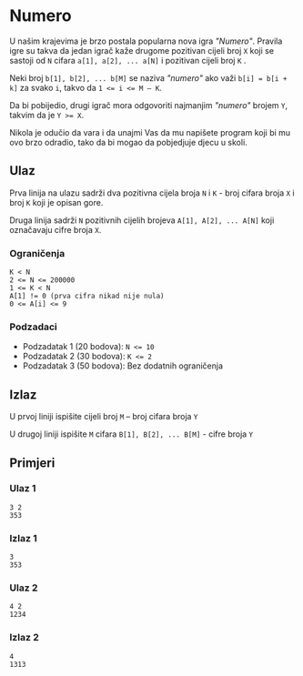# Numero
U našim krajevima je brzo postala popularna nova igra *"Numero"*. Pravila igre su takva da jedan igrač kaže drugome pozitivan cijeli broj `X` koji se sastoji od `N` cifara `a[1], a[2], ... a[N]` i pozitivan cijeli broj `K` .

Neki broj `b[1], b[2], ... b[M]` se naziva *"numero"* ako važi `b[i] = b[i + k]` za svako `i`, takvo da `1 <= i <= M – K`.

Da bi pobijedio, drugi igrač mora odgovoriti najmanjim *"numero"* brojem `Y`, takvim da je `Y >= X`.

Nikola je odučio da vara i da unajmi Vas da mu napišete program koji bi mu ovo brzo odradio, tako da bi mogao da pobjedjuje djecu u skoli.

## Ulaz
Prva linija na ulazu sadrži dva pozitivna cijela broja `N` i `K` - broj cifara broja `X` i broj `K` koji je opisan gore.

Druga linija sadrži `N` pozitivnih cijelih brojeva `A[1], A[2], ... A[N]` koji označavaju cifre broja `X`.

### Ograničenja
```
K < N
2 <= N <= 200000
1 <= K < N
A[1] != 0 (prva cifra nikad nije nula)
0 <= A[i] <= 9
```

### Podzadaci
* Podzadatak 1 (20 bodova): `N <= 10`
* Podzadatak 2 (30 bodova): `K <= 2`
* Podzadatak 3 (50 bodova): Bez dodatnih ograničenja

## Izlaz
U prvoj liniji ispišite cijeli broj `M` – broj cifara broja `Y`

U drugoj liniji ispišite `M` cifara `B[1], B[2], ... B[M]` - cifre broja `Y`

## Primjeri
### Ulaz 1
```
3 2
353
```
### Izlaz 1
```
3
353
```
### Ulaz 2
```
4 2
1234
```
### Izlaz 2
```
4
1313
```
